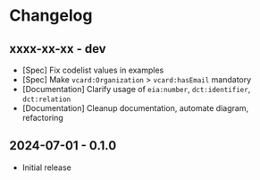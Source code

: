 # Changelog

## xxxx-xx-xx - dev

* [Spec] Fix codelist values in examples
* [Spec] Make `vcard:Organization` > `vcard:hasEmail` mandatory
* [Documentation] Clarify usage of `eia:number`, `dct:identifier`, `dct:relation`
* [Documentation] Cleanup documentation, automate diagram, refactoring

## 2024-07-01 - 0.1.0

* Initial release
